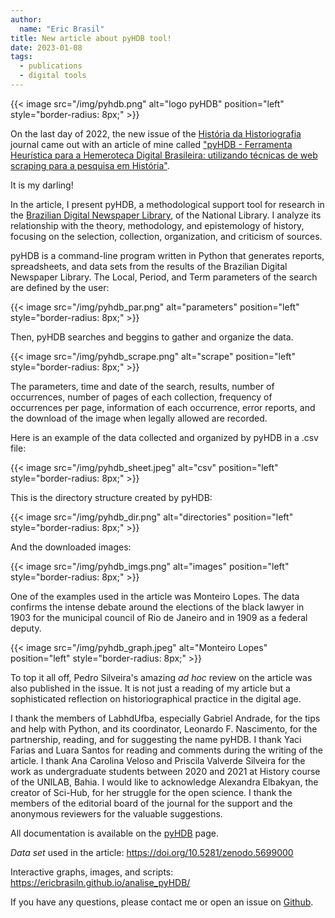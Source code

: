 ```yaml
---
author:
  name: "Eric Brasil"
title: New article about pyHDB tool!
date: 2023-01-08
tags:
  - publications
  - digital tools
---
```


{{< image src="/img/pyhdb.png" alt="logo pyHDB" position="left" style="border-radius: 8px;" >}}

On the last day of 2022, the new issue of the [História da Historiografia](https://www.historiadahistoriografia.com.br/revista/issue/view/45) journal came out with an article of mine called ["pyHDB - Ferramenta Heurística para a Hemeroteca Digital Brasileira: utilizando técnicas de web scraping para a pesquisa em História"](https://doi.org/10.15848/hh.v15i40.1904).

It is my darling!

In the article, I present pyHDB, a methodological support tool for research in the [Brazilian Digital Newspaper Library](http://memoria.bn.br/hdb/periodico.aspx), of the National Library. I analyze its relationship with the theory, methodology, and epistemology of history, focusing on the selection, collection, organization, and criticism of sources.

pyHDB is a command-line program written in Python that generates reports, spreadsheets, and data sets from the results of the Brazilian Digital Newspaper Library. The Local, Period, and Term parameters of the search are defined by the user:

{{< image src="/img/pyhdb_par.png" alt="parameters" position="left" style="border-radius: 8px;" >}}

Then, pyHDB searches and beggins to gather and organize the data.

{{< image src="/img/pyhdb_scrape.png" alt="scrape" position="left" style="border-radius: 8px;" >}}

The parameters, time and date of the search, results, number of occurrences, number of pages of each collection, frequency of occurrences per page, information of each occurrence, error reports, and the download of the image when legally allowed are recorded.

Here is an example of the data collected and organized by pyHDB in a .csv file:

{{< image src="/img/pyhdb_sheet.jpeg" alt="csv" position="left" style="border-radius: 8px;" >}}

This is the directory structure created by pyHDB:

{{< image src="/img/pyhdb_dir.png" alt="directories" position="left" style="border-radius: 8px;" >}}

And the downloaded images:

{{< image src="/img/pyhdb_imgs.png" alt="images" position="left" style="border-radius: 8px;" >}}

One of the examples used in the article was Monteiro Lopes. The data confirms the intense debate around the elections of the black lawyer in 1903 for the municipal council of Rio de Janeiro and in 1909 as a federal deputy.

{{< image src="/img/pyhdb_graph.jpeg" alt="Monteiro Lopes" position="left" style="border-radius: 8px;" >}}

To top it all off, Pedro Silveira's amazing *ad hoc* review on the article was also published in the issue. It is not just a reading of my article but a sophisticated reflection on historiographical practice in the digital age.

I thank the members of LabhdUfba, especially Gabriel Andrade, for the tips and help with Python, and its coordinator, Leonardo F. Nascimento, for the partnership, reading, and for suggesting the name pyHDB. I thank Yaci Farias and Luara Santos for reading and comments during the writing of the article. I thank Ana Carolina Veloso and Priscila Valverde Silveira for the work as undergraduate students between 2020 and 2021 at History course of the UNILAB, Bahia. I would like to acknowledge Alexandra Elbakyan, the creator of Sci-Hub, for her struggle for the open science. I thank the members of the editorial board of the journal for the support and  the anonymous reviewers for the valuable suggestions.

All documentation is available on the [pyHDB](https://ericbrasiln.github.io/pyHDB/) page.

*Data set* used in the article: https://doi.org/10.5281/zenodo.5699000

Interactive graphs, images, and scripts: https://ericbrasiln.github.io/analise_pyHDB/

If you have any questions, please contact me or open an issue on [Github](https://github.com/ericbrasiln/pyHDB/issues).